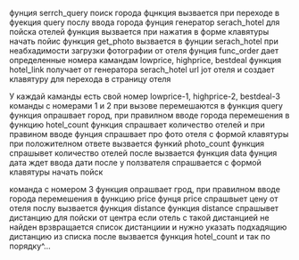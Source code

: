 фунция serrch_query поиск города фцнкция вызвается при переходе в фуекция query послу ввода города
фунция генератор serach_hotel для пойска отелей функция вызвается при нажатия в форме клавятуры начать пойис
функция get_photo вызвается в фунции serach_hotel при неабхадимости загрузки фотографии от отеля
фунция func_order дает определенные номера камандам lowprice, highprice, bestdeal 
функция hotel_link получает от генератора serach_hotel url jот отеля и создает клавятуру для перехода в страницу отеля

У каждай каманды есть свой номер
lowprice-1, highprice-2, bestdeal-3
команды с номерами 1 и 2 при вызове перемешаются в функция query 
функция опрашвает город, при правилном вводе города перемешения в функцию hotel_count
функция спрашвает количество отелей и при правином вводе фунция спрашвает про фото отеля с формой клавятуры
при положителном ответе вызвается функий photo_count
функция спрашывет количество отелей
после вызвается функция data 
фунция дата ждет ввода дати после у ползвателя спрашвается с формой клавятуры начать пойск

команда с номером 3 
функция опрашвает грод, при правилном вводе города перемешения в функцию price
фунця price спрашвыет цену от отеля послу вызвается функция distance
функция distance спрашывет дистанцию для пойски от центра если отель с такой дистанцией не найден 
врзвращается список дистанциии и нужно указать подхадящию дистанцию из списка 
после вызвается функция hotel_count и так по порядку^...